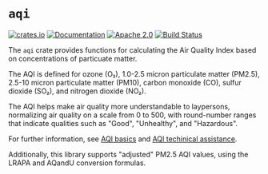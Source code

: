 # `aqi`

[![crates.io][crates-shield]][crates-url]
[![Documentation][docs-shield]][docs-url]
[![Apache 2.0][license-shield]][license-url]
[![Build Status][build-shield]][build-url]

The `aqi` crate provides functions for calculating the Air Quality
Index based on concentrations of particuate matter.

The AQI is defined for ozone (O₃), 1.0-2.5 micron particulate matter
(PM2.5), 2.5-10 micron particulate matter (PM10), carbon monoxide
(CO), sulfur dioxide (SO₂), and nitrogen dioxide (NO₂).

The AQI helps make air quality more understandable to laypersons,
normalizing air quality on a scale from 0 to 500, with round-number
ranges that indicate qualities such as "Good", "Unhealthy", and
"Hazardous".

For further information, see [AQI basics][aqi-info] and [AQI techinical
assistance][aqi-detail].

Additionally, this library supports "adjusted" PM2.5 AQI values, using
the LRAPA and AQandU conversion formulas.

[crates-shield]: https://img.shields.io/crates/v/aqi.svg
[crates-url]: https://crates.io/crates/aqi
[docs-shield]: https://docs.rs/aqi/badge.svg
[docs-url]: https://docs.rs/aqi
[license-shield]: https://img.shields.io/crates/l/aqi.svg
[license-url]: https://github.com/kelnos/aqi/blob/master/LICENSE
[build-shield]: https://img.shields.io/github/workflow/status/kelnos/aqi-rs/CI
[build-url]: https://github.com/kelnos/aqi-rs/actions

[aqi-info]: https://www.airnow.gov/aqi/aqi-basics/
[aqi-detail]: https://www.airnow.gov/publications/air-quality-index/technical-assistance-document-for-reporting-the-daily-aqi/
